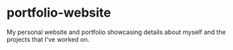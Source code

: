 # portfolio-website
My personal website and portfolio showcasing details about myself and the projects that I've worked on.
